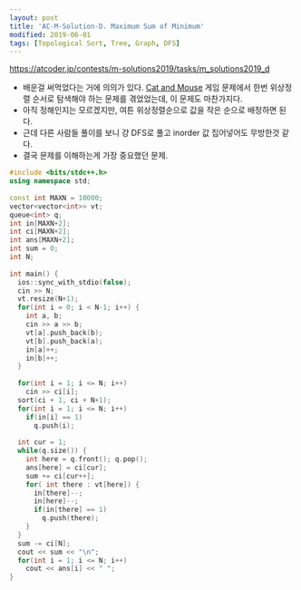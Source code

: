 ```yaml
---
layout: post
title: 'AC-M-Solution-D. Maximum Sum of Minimum'
modified: 2019-06-01
tags: [Topological Sort, Tree, Graph, DFS]
---
```


<https://atcoder.jp/contests/m-solutions2019/tasks/m_solutions2019_d>

- 배운걸 써먹었다는 거에 의의가 있다. [Cat and Mouse](http://doocong.com/problem-db/3-LC913/) 게임 문제에서 한번 위상정렬 순서로 탐색해야 하는 문제를 겪었었는데, 이 문제도 마찬가지다.
- 아직 정해인지는 모르겠지만, 여튼 위상정렬순으로 값을 작은 순으로 배정하면 된다.
- 근데 다른 사람들 풀이를 보니 걍 DFS로 풀고 inorder 값 집어넣어도 무방한것 같다.
- 결국 문제를 이해하는게 가장 중요했던 문제.

```c++
#include <bits/stdc++.h>
using namespace std;
 
const int MAXN = 10000;
vector<vector<int>> vt;
queue<int> q;
int in[MAXN+2];
int ci[MAXN+2];
int ans[MAXN+2];
int sum = 0;
int N;
 
int main() {
  ios::sync_with_stdio(false);
  cin >> N;
  vt.resize(N+1);
  for(int i = 0; i < N-1; i++) {
    int a, b;
    cin >> a >> b;
    vt[a].push_back(b);
    vt[b].push_back(a);
    in[a]++;
    in[b]++;
  }
 
  for(int i = 1; i <= N; i++)
    cin >> ci[i];
  sort(ci + 1, ci + N+1);
  for(int i = 1; i <= N; i++)
    if(in[i] == 1)
      q.push(i);
 
  int cur = 1;
  while(q.size()) {
    int here = q.front(); q.pop();
    ans[here] = ci[cur];
    sum += ci[cur++];
    for( int there : vt[here]) {
      in[there]--;
      in[here]--;
      if(in[there] == 1)
        q.push(there);
    }
  }
  sum -= ci[N];
  cout << sum << "\n";
  for(int i = 1; i <= N; i++)
    cout << ans[i] << " ";
}

```